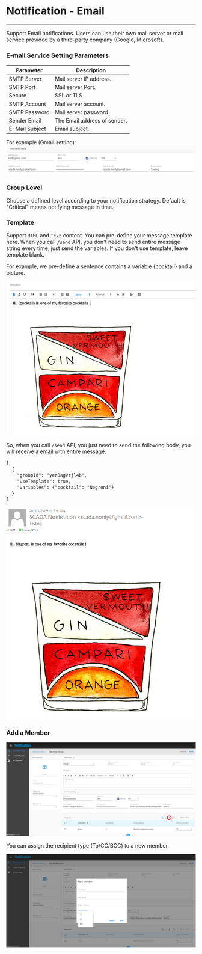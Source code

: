 # Notification - Email

---

Support Email notifications. Users can use their own mail server or mail service provided by a third-party company \(Google, Microsoft\).

### E-mail Service Setting Parameters

| Parameter | Description |
| --- | --- |
| SMTP Server | Mail server IP address. |
| SMTP Port | Mail server Port. |
| Secure | SSL or TLS |
| SMTP Account | Mail server account. |
| SMTP Password | Mail server password. |
| Sender Email | The Email address of sender. |
| E-Mail Subject | Email subject. |

For example \(Gmail setting\):  
![](/assets/email_setting.png)

### Group Level

Choose a defined level according to your notification strategy. Default is "Critical" means notifying message in time.

### Template

Support `HTML` and `Text` content. You can pre-define your message template here. When you call `/send` API, you don't need to send entire message string every time, just send the variables. If you don't use template, leave template blank.

For example, we pre-define a sentence contains a variable {cocktail} and a picture.

![](/assets/email_template1.png)

So, when you call `/send` API, you just need to send the following body, you will receive a email with entire message.

```
[
  {
    "groupId": "yer8agvrjl4b",
    "useTemplate": true,
    "variables": {"cocktail": "Negroni"}
  }
]
```

![](/assets/email_template2.png)

### Add a Member

![](/assets/email_add_member1.png)

You can assign the recipient type \(To/CC/BCC\) to a new member.

![](/assets/email_add_member2.png)

